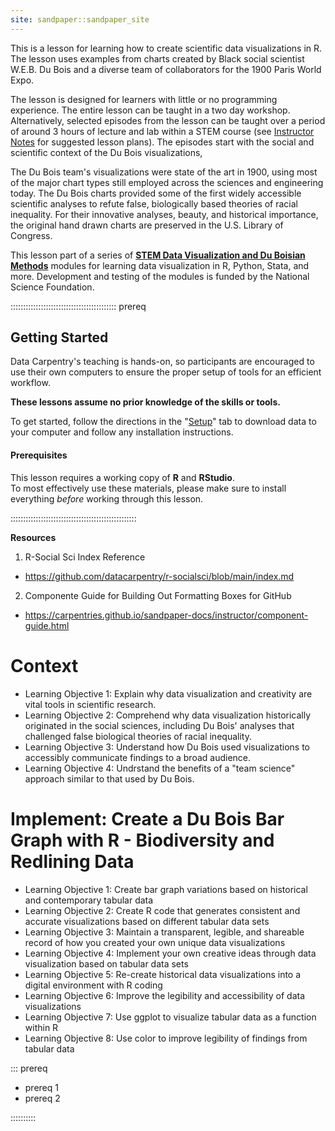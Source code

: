 ```yaml
---
site: sandpaper::sandpaper_site
---
```


This is a lesson for learning how to create scientific data visualizations in R.
The lesson uses examples from charts created by Black social scientist W.E.B. 
Du Bois and a diverse team of collaborators for the 1900 Paris World Expo.

The lesson is designed for learners with little or no programming experience. The
entire lesson can be taught in a two day workshop. Alternatively, selected
episodes from the lesson can be taught over a period of around 3 hours of lecture
and lab within a STEM course (see
[Instructor Notes](https://github.com/carpentries-incubator/R-Data-Viz-with-Du-Bois/instructor/instructor-notes.html)
for suggested lesson plans). The episodes start with the social and scientific
context of the Du Bois visualizations, 

The Du Bois team's visualizations were state of the art in 1900, using most of
the major chart types still employed across the sciences and engineering today.
The Du Bois charts provided some of the first widely accessible scientific 
analyses to refute false, biologically based theories of racial inequality. For
their innovative analyses, beauty, and historical importance, the original 
hand drawn charts are preserved in the U.S. Library of Congress.

This lesson part of a series of **[STEM Data Visualization and Du Boisian Methods](https://github.com/HigherEdData/Du-Bois-STEM/tree/main)**
modules for learning data visualization in R, Python, Stata, and more. 
Development and testing of the modules is funded by the National Science Foundation.

::::::::::::::::::::::::::::::::::::::::::  prereq

## Getting Started

Data Carpentry's teaching is hands-on, so participants are encouraged to use
their own computers to ensure the proper setup of tools for an efficient
workflow.

**These lessons assume no prior knowledge of the skills or tools.**

To get started, follow the directions in the "[Setup](setup.html)" tab to
download data to your computer and follow any installation instructions.

#### Prerequisites

This lesson requires a working copy of **R** and **RStudio**.
<br>To most effectively use these materials, please make sure to install
everything *before* working through this lesson.


::::::::::::::::::::::::::::::::::::::::::::::::::

**Resources**
1. R-Social Sci Index Reference
- https://github.com/datacarpentry/r-socialsci/blob/main/index.md

2. Componente Guide for Building Out Formatting Boxes for GitHub
- https://carpentries.github.io/sandpaper-docs/instructor/component-guide.html

# Context

- Learning Objective 1: Explain why data visualization and creativity are vital tools in scientific research.
- Learning Objective 2: Comprehend why data visualization historically originated in the social sciences, including Du Bois' analyses that challenged false biological theories of racial inequality. 
- Learning Objective 3: Understand how Du Bois used visualizations to accessibly communicate findings to a broad audience.
- Learning Objective 4: Undrstand the benefits of a "team science" approach similar to that used by Du Bois.

# Implement: Create a Du Bois Bar Graph with R - Biodiversity and Redlining Data

- Learning Objective 1: Create bar graph variations based on historical and contemporary tabular data
- Learning Objective 2: Create R code that generates consistent and accurate visualizations based on different tabular data sets
- Learning Objective 3: Maintain a transparent, legible, and shareable record of how you created your own unique data visualizations
- Learning Objective 4: Implement your own creative ideas through data visualization based on tabular data sets
- Learning Objective 5: Re-create historical data visualizations into a digital environment with R coding
- Learning Objective 6: Improve the legibility and accessibility of data visualizations
- Learning Objective 7: Use ggplot to visualize tabular data as a function within R
- Learning Objective 8: Use color to improve legibility of findings from tabular data

::: prereq

- prereq 1
- prereq 2

::::::::::

[workbench]: https://carpentries.github.io/sandpaper-docs

